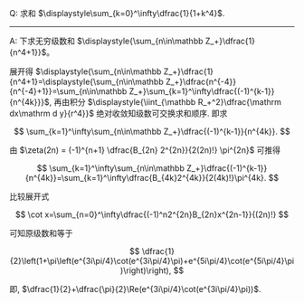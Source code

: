 Q: 求和 $\displaystyle\sum_{k=0}^\infty\dfrac{1}{1+k^4}$.

***

A: 下求无穷级数和 $\displaystyle{\sum_{n\in\mathbb Z_+}\dfrac{1}{n^4+1}}$。

展开得 $\displaystyle{\sum_{n\in\mathbb Z_+}\dfrac{1}{n^4+1}=\displaystyle{\sum_{n\in\mathbb Z_+}\dfrac{n^{-4}}{n^{-4}+1}}=\sum_{n\in\mathbb Z_+}\sum_{k=1}^\infty\dfrac{(-1)^{k-1}}{n^{4k}}}$, 再由积分 $\displaystyle{\iint_{\mathbb R_+^2}\dfrac{\mathrm dx\mathrm d y}{r^4}}$ 绝对收敛知级数可交换求和顺序. 即求

$$
\sum_{k=1}^\infty\sum_{n\in\mathbb Z_+}\dfrac{(-1)^{k-1}}{n^{4k}}.
$$

由 $\zeta(2n) = (-1)^{n+1} \dfrac{B_{2n} 2^{2n}}{2(2n)!} \pi^{2n}$ 可推得

$$
\sum_{k=1}^\infty\sum_{n\in\mathbb Z_+}\dfrac{(-1)^{k-1}}{n^{4k}}=\sum_{k=1}^\infty\dfrac{B_{4k}2^{4k}}{2(4k)!}\pi^{4k}.
$$

比较展开式

$$
\cot x=\sum_{n=0}^\infty\dfrac{(-1)^n2^{2n}B_{2n}x^{2n-1}}{(2n)!}
$$

可知原级数和等于

$$
\dfrac{1}{2}\left(1+\pi\left(e^{3i\pi/4}\cot(e^{3i\pi/4}\pi)+e^{5i\pi/4}\cot(e^{5i\pi/4}\pi)\right)\right),
$$

即, $\dfrac{1}{2}+\dfrac{\pi}{2}\Re(e^{3i\pi/4}\cot(e^{3i\pi/4}\pi))$. 


